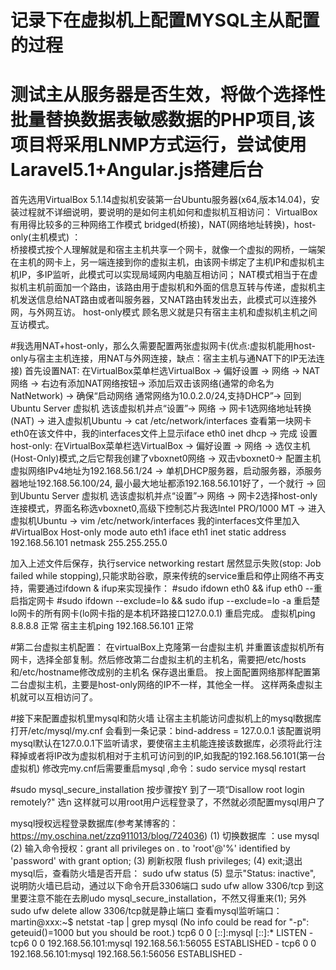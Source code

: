 # 记录下在虚拟机上配置MYSQL主从配置的过程
# 测试主从服务器是否生效，将做个选择性批量替换数据表敏感数据的PHP项目,该项目将采用LNMP方式运行，尝试使用Laravel5.1+Angular.js搭建后台
  首先选用VirtualBox 5.1.14虚拟机安装第一台Ubuntu服务器(x64,版本14.04)，安装过程就不详细说明，要说明的是如何主机如何和虚拟机互相访问：
  VirtualBox有用得比较多的三种网络工作模式 bridged(桥接)，NAT(网络地址转换)，host-only(主机模式) ：                                 
    桥接模式按个人理解就是和宿主主机共享一个网卡，就像一个虚拟的网桥，一端架在主机的网卡上，另一端连接到你的虚拟主机，由该网卡绑定了主机IP和虚拟机主机IP，多IP监听，此模式可以实现局域网内电脑互相访问；
    NAT模式相当于在虚拟机主机前面加一个路由，该路由用于虚拟机和外面的信息互转与传递，虚拟机主机发送信息给NAT路由或者叫服务器，又NAT路由转发出去，此模式可以连接外网，与外网互访。
    host-only模式 顾名思义就是只有宿主主机和虚拟机主机之间互访模式。


#我选用NAT+host-only，那么久需要配置两张虚拟网卡(优点:虚拟机能用host-only与宿主主机连接，用NAT与外网连接，缺点：宿主主机与通NAT下的IP无法连接)
首先设置NAT: 在VirtualBox菜单栏选VirtualBox -> 偏好设置 ->  网络 -> NAT网络 -> 右边有添加NAT网络按钮-> 添加后双击该网络(通常的命名为NatNetwork) -> 确保“启动网络  通常网络为10.0.2.0/24,支持DHCP”->  回到Ubuntu Server 虚拟机 选该虚拟机并点“设置”-> 网络 -> 网卡1选网络地址转换(NAT) -> 进入虚拟机Ubuntu ->  cat /etc/network/interfaces 查看第一块网卡eth0在该文件中，我的interfaces文件上显示iface eth0 inet dhcp -> 完成
设置host-only: 在VirtualBox菜单栏选VirtualBox -> 偏好设置 ->  网络 -> 选仅主机(Host-Only)模式,之后它帮我创建了vboxnet0网络 -> 双击vboxnet0-> 配置主机虚拟网络IPv4地址为192.168.56.1/24 -> 单机DHCP服务器，启动服务器，添服务器地址192.168.56.100/24, 最小最大地址都添192.168.56.101好了，一个就行 -> 回到Ubuntu Server 虚拟机 选该虚拟机并点“设置”-> 网络 -> 网卡2选择host-only连接模式，界面名称选vboxnet0,高级下控制芯片我选Intel PRO/1000 MT -> 进入虚拟机Ubuntu ->  vim /etc/network/interfaces 我的interfaces文件里加入
#VirtualBox Host-only mode
auto eth1
iface eth1 inet static
address 192.168.56.101
netmask 255.255.255.0

加入上述文件后保存，执行service  networking restart 居然显示失败(stop: Job failed while stopping),只能求助谷歌，原来传统的service重启和停止网络不再支持，需要通过ifdown & ifup来实现操作：
#sudo ifdown eth0 && ifup eth0 --重启指定网卡
#sudo ifdown --exclude=lo && sudo ifup --exclude=lo -a 重启楚lo网卡的所有网卡(lo网卡指的是本机环路接口127.0.0.1)
重启完成。
虚拟机ping 8.8.8.8 正常
宿主主机ping 192.168.56.101 正常

#第二台虚拟主机配置：
在virtualBox上克隆第一台虚拟主机 并重置该虚拟机所有网卡，选择全部复制。然后修改第二台虚拟主机的主机名，需要把/etc/hosts和/etc/hostname修改成别的主机名 保存退出重启。
按上面配置网络那样配置第二台虚拟主机，主要是host-only网络的IP不一样，其他全一样。
这样两条虚拟主机就可以互相访问了。


#接下来配置虚拟机里mysql和防火墙 让宿主主机能访问虚拟机上的mysql数据库
打开/etc/mysql/my.cnf
会看到一条记录：bind-address = 127.0.0.1 
该配置说明mysql默认在127.0.0.1下监听请求，要使宿主主机能连接该数据库，必须将此行注释掉或者将IP改为虚拟机相对于主机可访问到的IP,如我配的192.168.56.101(第一台虚拟机)
修改完my.cnf后需要重启mysql ,命令：sudo service mysql restart

#sudo mysql_secure_installation
按步骤按Y 到了一项“Disallow root login remotely?" 选n
这样就可以用root用户远程登录了，不然就必须配置mysql用户了

mysql授权远程登录数据库(参考某博客的：https://my.oschina.net/zzq911013/blog/724036)
(1) 切换数据库 ：use mysql
(2) 输入命令授权：grant all privileges on *.* to 'root'@'%' identified by 'password' with grant option;
(3) 刷新权限 flush privileges;
(4) exit;退出mysql后，查看防火墙是否开启：
   sudo ufw status
(5) 显示"Status: inactive", 说明防火墙已启动，通过以下命令开启3306端口
sudo ufw allow 3306/tcp
到这里要注意不能在去刷udo mysql_secure_installation，不然又得重来(1);
另外sudo ufw delete allow 3306/tcp就是静止端口
查看mysql监听端口：
martin@xxx:~$ netstat -tap | grep mysql
(No info could be read for "-p": geteuid()=1000 but you should be root.)
tcp6       0      0 [::]:mysql              [::]:*                  LISTEN      -
tcp6       0      0 192.168.56.101:mysql    192.168.56.1:56055      ESTABLISHED -
tcp6       0      0 192.168.56.101:mysql    192.168.56.1:56056      ESTABLISHED -




